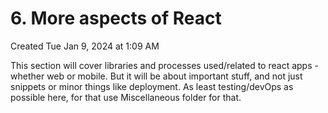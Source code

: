# 6. More aspects of React
Created Tue Jan 9, 2024 at 1:09 AM

This section will cover libraries and processes used/related to react apps - whether web or mobile. But it will be about important stuff, and not just snippets or minor things like deployment. As least testing/devOps as possible here, for that use Miscellaneous folder for that.